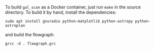 To build `gal_scan` as a Docker container, just run `make` in the
source directory. To build it by hand, install the dependencies:

```
sudo apt install gnuradio python-matplotlib python-astropy python-astroplan
```

and build the flowgraph:

```
grcc -d . flowgraph.grc
```
